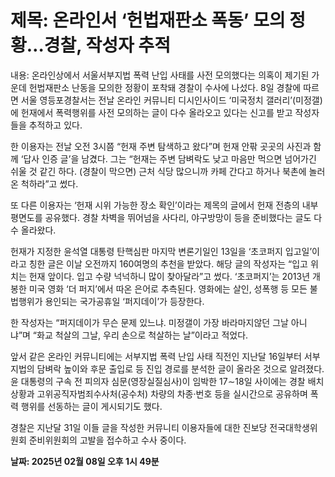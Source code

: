 # **제목: 온라인서 ‘헌법재판소 폭동’ 모의 정황…경찰, 작성자 추적**

  내용: 온라인상에서 서울서부지법 폭력 난입 사태를 사전 모의했다는 의혹이 제기된 가운데 헌법재판소 난동을 모의한 정황이 포착돼 경찰이 수사에 나섰다.
8일 경찰에 따르면 서울 영등포경찰서는 전날 온라인 커뮤니티 디시인사이드 ‘미국정치 갤러리’(미정갤)에 헌재에서 폭력행위를 사전 모의하는 글이 다수 올라오고 있다는 신고를 받고 작성자들을 추적하고 있다.

한 이용자는 전날 오전 3시쯤 “헌재 주변 탐색하고 왔다”며 헌재 안팎 곳곳의 사진과 함께 ‘답사 인증 글’을 남겼다. 그는 “헌재는 주변 담벼락도 낮고 마음만 먹으면 넘어가긴 쉬울 것 같긴 하다. (경찰이 막으면) 근처 식당 많으니까 카페 간다고 하거나 북촌에 놀러 온 척하라”고 썼다.

또 다른 이용자는 ‘헌재 시위 가능한 장소 확인’이라는 제목의 글에서 헌재 전층의 내부 평면도를 공유했다. 경찰 차벽을 뛰어넘을 사다리, 야구방망이 등을 준비했다는 글도 다수 올라왔다.

헌재가 지정한 윤석열 대통령 탄핵심판 마지막 변론기일인 13일을 ‘초코퍼지 입고일’이라고 칭한 글은 이날 오전까지 160여명의 추천을 받았다. 해당 글의 작성자는 “입고 위치는 헌재 앞이다. 입고 수량 넉넉하니 많이 찾아달라”고 썼다. ‘초코퍼지’는 2013년 개봉한 미국 영화 ‘더 퍼지’에서 따온 은어로 추측된다. 영화에는 살인, 성폭행 등 모든 불법행위가 용인되는 국가공휴일 ‘퍼지데이’가 등장한다.

한 작성자는 “퍼지데이가 무슨 문제 있느냐. 미정갤이 가장 바라마지않던 그날 아니냐”며 “화교 척살의 그날, 우리 손으로 척살하는 날”이라고 적었다.

앞서 같은 온라인 커뮤니티에는 서부지법 폭력 난입 사태 직전인 지난달 16일부터 서부지법의 담벼락 높이와 후문 출입로 등 진입 경로를 분석한 글이 올라온 것으로 알려졌다. 윤 대통령의 구속 전 피의자 심문(영장실질심사)이 임박한 17∼18일 사이에는 경찰 배치 상황과 고위공직자범죄수사처(공수처) 차량의 차종·번호 등을 실시간으로 공유하며 폭력 행위를 선동하는 글이 게시되기도 했다.

경찰은 지난달 31일 이들 글을 작성한 커뮤니티 이용자들에 대한 진보당 전국대학생위원회 준비위원회의 고발을 접수하고 수사 중이다.

  **날짜: 2025년 02월 08일 오후 1시 49분**
